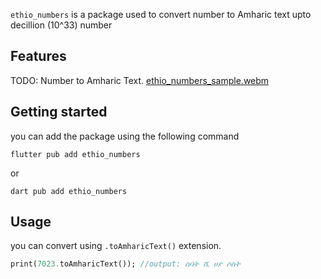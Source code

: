 `ethio_numbers` is a package used to convert number to Amharic text upto decillion (10^33) number

## Features

TODO: Number to Amharic Text.
[ethio_numbers_sample.webm](https://github.com/Melloss/ethio_numbers/assets/101984338/07a784eb-cdb7-41ce-9507-6deca79bcadc)


## Getting started
you can add the package using the following command

```
flutter pub add ethio_numbers
```
or

```
dart pub add ethio_numbers
```


## Usage

you can convert using `.toAmharicText()` extension.


```dart
print(7023.toAmharicText()); //output: ሰባት ሺ ሀያ ሶስት
```

